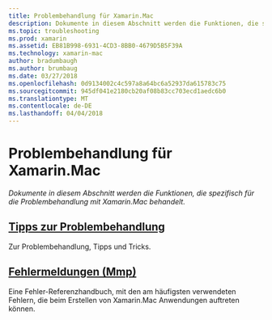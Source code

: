 ```yaml
---
title: Problembehandlung für Xamarin.Mac
description: Dokumente in diesem Abschnitt werden die Funktionen, die spezifisch für die Problembehandlung mit Xamarin.Mac behandelt.
ms.topic: troubleshooting
ms.prod: xamarin
ms.assetid: EB81B998-6931-4CD3-8BB0-4679D5B5F39A
ms.technology: xamarin-mac
author: bradumbaugh
ms.author: brumbaug
ms.date: 03/27/2018
ms.openlocfilehash: 0d9134002c4c597a8a64bc6a52937da615783c75
ms.sourcegitcommit: 945df041e2180cb20af08b83cc703ecd1aedc6b0
ms.translationtype: MT
ms.contentlocale: de-DE
ms.lasthandoff: 04/04/2018
---
```

# <a name="xamarinmac-troubleshooting"></a>Problembehandlung für Xamarin.Mac 

_Dokumente in diesem Abschnitt werden die Funktionen, die spezifisch für die Problembehandlung mit Xamarin.Mac behandelt._

##  <a name="troubleshooting-tipsmactroubleshootingtroubleshootingmd"></a>[Tipps zur Problembehandlung](~/mac/troubleshooting/troubleshooting.md)

Zur Problembehandlung, Tipps und Tricks.

##  <a name="errors-messages-mmpmactroubleshootingmmp-errorsmd"></a>[Fehlermeldungen (Mmp)](~/mac/troubleshooting/mmp-errors.md)

Eine Fehler-Referenzhandbuch, mit den am häufigsten verwendeten Fehlern, die beim Erstellen von Xamarin.Mac Anwendungen auftreten können.

